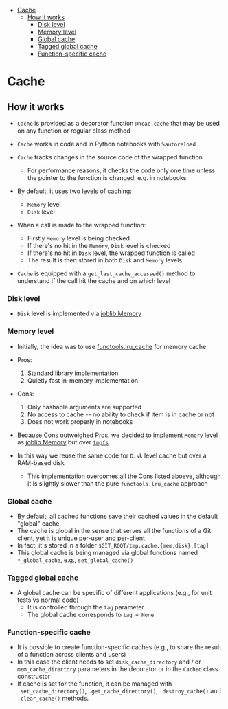 <!--ts-->
   * [Cache](#cache)
      * [How it works](#how-it-works)
         * [Disk level](#disk-level)
         * [Memory level](#memory-level)
         * [Global cache](#global-cache)
         * [Tagged global cache](#tagged-global-cache)
         * [Function-specific cache](#function-specific-cache)



<!--te-->

# Cache

## How it works

- `Cache` is provided as a decorator function `@hcac.cache` that may be used on
  any function or regular class method

- `Cache` works in code and in Python notebooks with `%autoreload`
- `Cache` tracks changes in the source code of the wrapped function
  - For performance reasons, it checks the code only one time unless the pointer
    to the function is changed, e.g. in notebooks

- By default, it uses two levels of caching:
  - `Memory` level
  - `Disk` level

- When a call is made to the wrapped function:
  - Firstly `Memory` level is being checked
  - If there's no hit in the `Memory`, `Disk` level is checked
  - If there's no hit in `Disk` level, the wrapped function is called
  - The result is then stored in both `Disk` and `Memory` levels

- `Cache` is equipped with a `get_last_cache_accessed()` method to understand if
  the call hit the cache and on which level

### Disk level

- `Disk` level is implemented via
  [joblib.Memory](https://joblib.readthedocs.io/en/latest/generated/joblib.Memory.html)

### Memory level

- Initially, the idea was to use
  [functools.lru_cache](https://docs.python.org/3/library/functools.html#functools.lru_cache)
  for memory cache

- Pros:

  1. Standard library implementation
  2. Quietly fast in-memory implementation

- Cons:

  1. Only hashable arguments are supported
  2. No access to cache -- no ability to check if item is in cache or not
  3. Does not work properly in notebooks

- Because Cons outweighed Pros, we decided to implement `Memory` level as
  [joblib.Memory](https://joblib.readthedocs.io/en/latest/generated/joblib.Memory.html)
  but over [`tmpfs`](https://uk.wikipedia.org/wiki/Tmpfs)
- In this way we reuse the same code for `Disk` level cache but over a RAM-based
  disk
  - This implementation overcomes all the Cons listed aboeve, although it is
    slightly slower than the pure `functools.lru_cache` approach

### Global cache

- By default, all cached functions save their cached values in the default
  "global" cache
- The cache is global in the sense that serves all the functions of a Git
  client, yet it is unique per-user and per-client
- In fact, it's stored in a folder `$GIT_ROOT/tmp.cache.{mem,disk}.[tag]`
- This global cache is being managed via global functions named
  `*_global_cache`, e.g., `set_global_cache()`

### Tagged global cache

- A global cache can be specific of different applications (e.g., for unit tests
  vs normal code)
  - It is controlled through the `tag` parameter
  - The global cache corresponds to `tag = None`

### Function-specific cache

- It is possible to create function-specific caches (e.g., to share the result
  of a function across clients and users)
- In this case the client needs to set `disk_cache_directory` and / or
  `mem_cache_directory` parameters in the decorator or in the `Cached` class
  constructor
- If cache is set for the function, it can be managed with
  `.set_cache_directory()`, `.get_cache_directory()`, `.destroy_cache()` and
  `.clear_cache()` methods.
